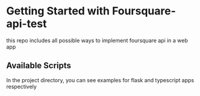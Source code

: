 # Getting Started with Foursquare-api-test

this repo includes all possible ways to implement foursquare api in a web app

## Available Scripts

In the project directory, you can see examples for flask and typescript apps respectively